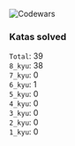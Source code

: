 ![Codewars](https://www.codewars.com/users/maly6eva/badges/large)

### Katas solved

`Total`: 39 \
`8_kyu`: 38 \
`7_kyu`: 0 \
`6_kyu`: 1 \
`5_kyu`: 0 \
`4_kyu`: 0 \
`3_kyu`: 0 \
`2_kyu`: 0 \
`1_kyu`: 0
